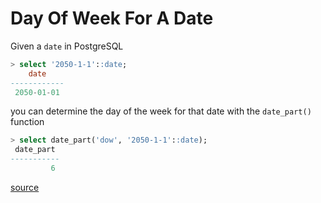 # Day Of Week For A Date

Given a `date` in PostgreSQL

```sql
> select '2050-1-1'::date;
    date
------------
 2050-01-01
```

you can determine the day of the week for that date with the `date_part()`
function

```sql
> select date_part('dow', '2050-1-1'::date);
 date_part
-----------
         6
```

[source](http://www.postgresql.org/docs/current/static/functions-datetime.html)
